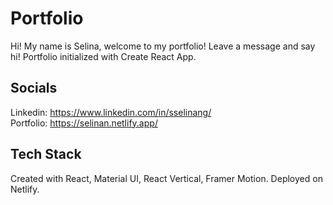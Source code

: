 # Portfolio

Hi! My name is Selina, welcome to my portfolio! Leave a message and say hi! 
Portfolio initialized with Create React App. 

## Socials
Linkedin: https://www.linkedin.com/in/sselinang/  
Portfolio: https://selinan.netlify.app/


## Tech Stack
Created with React, Material UI, React Vertical, Framer Motion. Deployed on Netlify.
